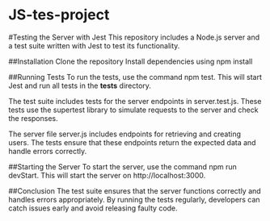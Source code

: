 # JS-tes-project
#Testing the Server with Jest
This repository includes a Node.js server and a test suite written with Jest to test its functionality.

##Installation
Clone the repository
Install dependencies using npm install

##Running Tests
To run the tests, use the command npm test. This will start Jest and run all tests in the __tests__ directory.

The test suite includes tests for the server endpoints in server.test.js. These tests use the supertest library to simulate requests to the server and check the responses.

The server file server.js includes endpoints for retrieving and creating users. The tests ensure that these endpoints return the expected data and handle errors correctly.

##Starting the Server
To start the server, use the command npm run devStart. This will start the server on http://localhost:3000.

##Conclusion
The test suite ensures that the server functions correctly and handles errors appropriately. By running the tests regularly, developers can catch issues early and avoid releasing faulty code.
